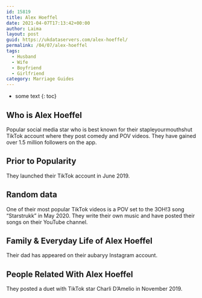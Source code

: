 ```yaml
---
id: 15819
title: Alex Hoeffel
date: 2021-04-07T17:13:42+00:00
author: Laima
layout: post
guid: https://ukdataservers.com/alex-hoeffel/
permalink: /04/07/alex-hoeffel
tags:
  - Husband
  - Wife
  - Boyfriend
  - Girlfriend
category: Marriage Guides
---
```


* some text
{: toc}


## Who is Alex Hoeffel
                  
                  
                  
Popular social media star who is best known for their stapleyourmouthshut TikTok account where they post comedy and POV videos. They have gained over 1.5 million followers on the app. 
                  
              
            
              
            
                
                
                
## Prior to Popularity
                  
                  
                  
They launched their TikTok account in June 2019. 
                  
              
            
              
            
                
                
                
## Random data
                  
                  
                  
One of their most popular TikTok videos is a POV set to the 3OH!3 song &#8220;Starstrukk&#8221; in May 2020. They write their own music and have posted their songs on their YouTube channel. 
                  
              
            
              
            
                
                
                
## Family & Everyday Life of Alex Hoeffel
                  
                  
                  
Their dad has appeared on their aubaryy Instagram account. 
                  
              
            
              
            
                
                
                
## People Related With Alex Hoeffel
                  
                  
                  
They posted a duet with TikTok star Charli D&#8217;Amelio in November 2019. 
                  
              
            
              
            
                
              
            
              
              
            
            
              
            
          
          
          